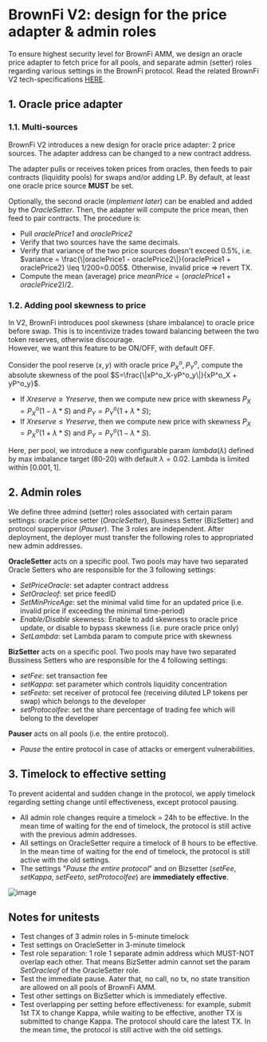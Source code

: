 # BrownFi V2: design for the price adapter & admin roles
To ensure highest security level for BrownFi AMM, we design an oracle price adapter to fetch price for all pools, and separate admin (setter) roles regarding various settings in the BrownFi protocol. Read the related BrownFi V2 tech-specifications [HERE](https://github.com/BrownFi/BrownFi-tech-docs/blob/main/BrownFi-techspecs-V2.md).

## 1. Oracle price adapter
### 1.1. Multi-sources
BrownFi V2 introduces a new design for oracle price adapter: 2 price sources. The adapter address can be changed to a new contract address. 

The adapter pulls or receives token prices from oracles, then feeds to pair contracts (liquidity pools) for swaps and/or adding LP. By default, at least one oracle price source **MUST** be set.   

Optionally, the second oracle (_implement later_) can be enabled and added by the _OracleSetter_. Then, the adapter will compute the price mean, then feed to pair contracts. The procedure is:  
- Pull _oraclePrice1_ and _oraclePrice2_
- Verify that two sources have the same decimals.
- Verify that variance of the two price sources doesn't exceed 0.5%, i.e. $variance = \frac{\|oraclePrice1 - oraclePrice2\|}{oraclePrice1 + oraclePrice2} \leq 1/200=0.005$. Otherwise, invalid price => revert TX. 
- Compute the mean (average) price $meanPrice = (oraclePrice1 + oraclePrice2)/2$.

### 1.2. Adding pool skewness to price
In V2, BrownFi introduces pool skewness (share imbalance) to oracle price before swap. This is to incentivize trades toward balancing between the two token reserves, otherwise discourage.   
However, we want this feature to be ON/OFF, with default OFF. 

Consider the pool reserve $(x, y)$ with oracle price $P^o_X, P^o_Y$, compute the absolute skewness of the pool $S=\frac{\|xP^o_X-yP^o_y\|}{xP^o_X + yP^o_y}$.  
- If $Xreserve \geq Yreserve$, then we compute new price with skewness $P_X=P^o_X(1-\lambda* S)$ and $P_Y=P^o_Y(1+\lambda*S)$;
- If $Xreserve \leq Yreserve$, then we compute new price with skewness $P_X=P^o_X(1+\lambda* S)$ and $P_Y=P^o_Y(1-\lambda*S)$.

Here, per pool, we introduce a new configurable param $lambda (\lambda)$ defined by max imbalance target (80-20) with default $\lambda=0.02$. Lambda is limited within $[0.001, 1]$.
 
## 2. Admin roles
We define three admind (setter) roles associated with certain param settings: oracle price setter (_OracleSetter_), Business Setter (BizSetter) and protocol suppervisor (_Pauser_). The 3 roles are independent. After deployment, the deployer must transfer the following roles to appropriated new admin addresses. 

**OracleSetter** acts on a specific pool. Two pools may have two separated Oracle Setters who are responsible for the 3 following settings: 
- _SetPriceOracle_: set adapter contract address
- _SetOracleof_: set price feedID
- _SetMinPriceAge_: set the minimal valid time for an updated price (i.e. invalid price if exceeding the minimal time-period)
- _Enable/Disable_ skewness: Enable to add skewness to oracle price update, or disable to bypass skewness (i.e. pure oracle price only) 
- _SetLambda_: set Lambda param to compute  price with skewness

**BizSetter** acts on a specific pool. Two pools may have two separated Bussiness Setters who are responsible for the 4 following settings: 
- _setFee_: set transaction fee
- _setKappa_: set parameter which controls liquidity concentration
- _setFeeto_: set receiver of protocol fee (receiving diluted LP tokens per swap) which belongs to the developer
- _setProtocolfee_: set the share percentage of trading fee which will belong to the developer

**Pauser** acts on all pools (i.e. the entire protocol). 
- _Pause_ the entire protocol in case of attacks or emergent vulnerabilities. 

## 3. Timelock to effective setting
To prevent acidental and sudden change in the protocol, we apply timelock regarding setting change until effectiveness, except protocol pausing.  
- All admin role changes require a timelock = 24h to be effective. In the mean time of waiting for the end of timelock, the protocol is still active with the previous admin addresses.
- All settings on OracleSetter require a timelock of 8 hours to be effective. In the mean time of waiting for the end of timelock, the protocol is still active with the old settings.  
- The settings "_Pause the entire protocol_" and on Bizsetter (_setFee_, _setKappa_, _setFeeto_, _setProtocolfee_) are **immediately effective**. 

![image](https://github.com/user-attachments/assets/e61a5b86-fedf-4965-ac8e-8caa5cc2e2da)
## Notes for unitests
- Test changes of 3 admin roles in 5-minute timelock
- Test settings on OracleSetter in 3-minute timelock
- Test role separation: 1 role 1 separate admin address which MUST-NOT overlap each other. That means BizSetter admin cannot set the param _SetOracleof_ of the OracleSetter role.
- Test the immediate pause. Aater that, no call, no tx, no state transition are allowed on all pools of BrownFi AMM.
- Test other settings on BizSetter which is immediately effective. 
- Test overlapping per setting before effectiveness: for example, submit 1st TX to change Kappa, while waiting to be effective, another TX is submitted to change Kappa. The protocol should care the latest TX. In the mean time, the protocol is still active with the old settings.  



